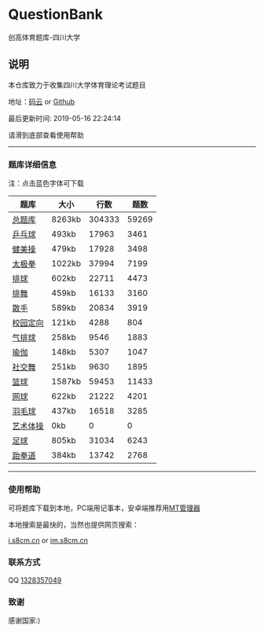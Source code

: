# QuestionBank

创高体育题库-四川大学

## 说明

本仓库致力于收集四川大学体育理论考试题目  

地址：<a href="https://gitee.com/cherry-l/QuestionBank" target="_blank">码云</a> or <a href="https://github.com/s8cm/QuestionBank" target="_blank">Github</a>

最后更新时间: 2019-05-16 22:24:14 

请滑到底部查看使用帮助

* * *

### 题库详细信息

注：点击蓝色字体可下载  

题库 | 大小 | 行数 | 题数
-|-|-|-
[总题库](http://im.s8cm.cn/总题库.txt?attname=) | 8263kb | 304333 | 59269
[乒乓球](http://im.s8cm.cn/乒乓球.txt?attname=) | 493kb | 17963 | 3461
[健美操](http://im.s8cm.cn/健美操.txt?attname=) | 479kb | 17928 | 3498
[太极拳](http://im.s8cm.cn/太极拳.txt?attname=) | 1022kb | 37994 | 7199
[排球](http://im.s8cm.cn/排球.txt?attname=) | 602kb | 22711 | 4473
[排舞](http://im.s8cm.cn/排舞.txt?attname=) | 459kb | 16133 | 3160
[散手](http://im.s8cm.cn/散手.txt?attname=) | 589kb | 20834 | 3919
[校园定向](http://im.s8cm.cn/校园定向.txt?attname=) | 121kb | 4288 | 804
[气排球](http://im.s8cm.cn/气排球.txt?attname=) | 258kb | 9546 | 1883
[瑜伽](http://im.s8cm.cn/瑜伽.txt?attname=) | 148kb | 5307 | 1047
[社交舞](http://im.s8cm.cn/社交舞.txt?attname=) | 251kb | 9630 | 1895
[篮球](http://im.s8cm.cn/篮球.txt?attname=) | 1587kb | 59453 | 11433
[网球](http://im.s8cm.cn/网球.txt?attname=) | 622kb | 21222 | 4201
[羽毛球](http://im.s8cm.cn/羽毛球.txt?attname=) | 437kb | 16518 | 3285
[艺术体操](http://im.s8cm.cn/艺术体操.txt?attname=) | 0kb | 0 | 0
[足球](http://im.s8cm.cn/足球.txt?attname=) | 805kb | 31034 | 6243
[跆拳道](http://im.s8cm.cn/跆拳道.txt?attname=) | 384kb | 13742 | 2768  


* * *

### 使用帮助

可将题库下载到本地，PC端用记事本，安卓端推荐用<a href="https://www.coolapk.com/apk/bin.mt.plus" target="_blank">MT管理器</a>  

本地搜索是最快的，当然也提供网页搜索：

<a href="http://i.s8cm.cn/" target="_blank">i.s8cm.cn</a>
 or 
<a href="http://im.s8cm.cn/" target="_blank">im.s8cm.cn</a>

### 联系方式

QQ <a href="http://wpa.qq.com/msgrd?v=3&uin=1328357049&site=qq&menu=yes" target="_blank">1328357049</a>  

### 致谢

感谢国家:)

